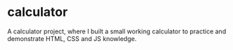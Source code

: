 # calculator
A calculator project, where I built a small working calculator to practice and demonstrate HTML, CSS and JS knowledge.
